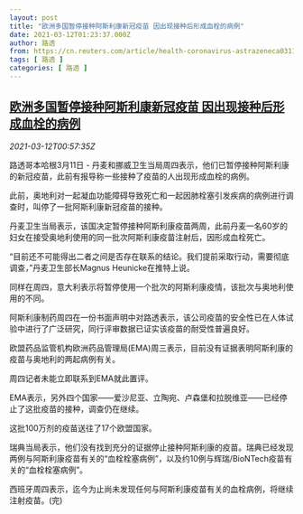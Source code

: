 ```yaml
---
layout: post
title: "欧洲多国暂停接种阿斯利康新冠疫苗 因出现接种后形成血栓的病例"
date: 2021-03-12T01:23:37.000Z
author: 路透
from: https://cn.reuters.com/article/health-coronavirus-astrazeneca0311-thur-idCNKBS2B402R
tags: [ 路透 ]
categories: [ 路透 ]
---
```

<!--1615512217000-->
[欧洲多国暂停接种阿斯利康新冠疫苗 因出现接种后形成血栓的病例](https://cn.reuters.com/article/health-coronavirus-astrazeneca0311-thur-idCNKBS2B402R)
------

<div>
<div><i>2021-03-12T00:57:35Z</i></div><p>路透哥本哈根3月11日 - 丹麦和挪威卫生当局周四表示，他们已暂停接种阿斯利康的新冠疫苗，此前有报导称一些接种了疫苗的人出现形成血栓的病例。</p><p>此前，奥地利对一起凝血功能障碍导致死亡和一起因肺栓塞引发疾病的病例进行调查时，叫停了一批阿斯利康新冠疫苗的接种。</p><p>丹麦卫生当局表示，该国决定暂停接种阿斯利康疫苗两周，此前丹麦一名60岁的妇女在接受奥地利使用的同一批次阿斯利康疫苗注射后，因形成血栓死亡。</p><p>“目前还不可能得出二者之间是否存在联系的结论。我们提前采取行动，需要彻底调查，”丹麦卫生部长Magnus Heunicke在推特上说。</p><p>同样在周四，意大利表示将暂停使用一个批次的阿斯利康疫情，该批次与奥地利使用的不同。</p><p>阿斯利康制药周四在一份书面声明中对路透表示，该公司疫苗的安全性已在人体试验中进行了广泛研究，同行评审数据已证实该疫苗的耐受性普遍良好。</p><p>欧盟药品监管机构欧洲药品管理局(EMA)周三表示，目前没有证据表明阿斯利康的疫苗与奥地利的两起病例有关。</p><p>周四记者未能立即联系到EMA就此置评。</p><p>EMA表示，另外四个国家——爱沙尼亚、立陶宛、卢森堡和拉脱维亚——已经停止了这批疫苗的接种，调查仍在继续。</p><p>这批100万剂的疫苗送往了17个欧盟国家。</p><p>瑞典当局表示，他们没有找到充分的证据停止接种阿斯利康的疫苗。瑞典已经发现两例与阿斯利康疫苗有关的“血栓栓塞病例”，以及约10例与辉瑞/BioNTech疫苗有关的“血栓栓塞病例”。</p><p>西班牙周四表示，迄今为止尚未发现任何与阿斯利康疫苗有关的血栓病例，将继续注射疫苗。(完)</p>
</div>
